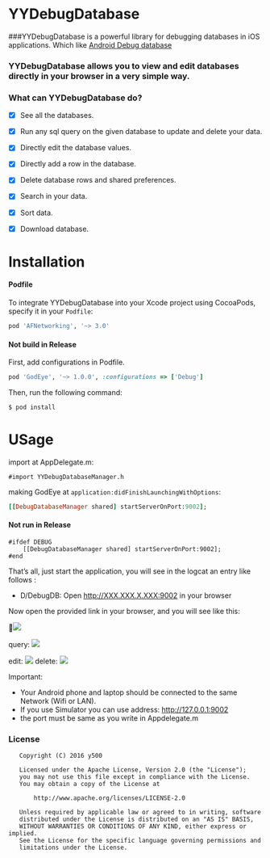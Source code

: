 # YYDebugDatabase

###YYDebugDatabase is a powerful library for debugging databases in iOS applications. Which like [Android Debug database](https://github.com/amitshekhariitbhu/Android-Debug-Database)

### YYDebugDatabase allows you to view and edit databases directly in your browser in a very simple way.

### What can YYDebugDatabase do?
- [x] See all the databases.
- [x] Run any sql query on the given database to update and delete your data.
- [x] Directly edit the database values.
- [x] Directly add a row in the database.
- [x] Delete database rows and shared preferences.
- [x] Search in your data.
- [x] Sort data.
- [x] Download database.


# Installation

#### Podfile

To integrate YYDebugDatabase into your Xcode project using CocoaPods, specify it in your `Podfile`:

```ruby
pod 'AFNetworking', '~> 3.0'
```
#### Not build in Release

First, add configurations in Podfile.

```ruby
pod 'GodEye', '~> 1.0.0', :configurations => ['Debug']
```


Then, run the following command:

```bash
$ pod install
```

# USage

import at AppDelegate.m:

```
#import YYDebugDatabaseManager.h
```

making GodEye at `application:didFinishLaunchingWithOptions`:

```ruby
[[DebugDatabaseManager shared] startServerOnPort:9002];
```
#### Not run in Release

```
#ifdef DEBUG
	[[DebugDatabaseManager shared] startServerOnPort:9002];
#end
```

That’s all, just start the application, you will see in the logcat an entry like follows :

* D/DebugDB: Open http://XXX.XXX.X.XXX:9002 in your browser

Now open the provided link in your browser, and you will see like this:

![](http://noti.qiniudn.com/693916a699a78a1c01da2d93126c0ed7.png)

query:
![](http://noti.qiniudn.com/21dd97948e85cf928751ef6d2b7d9266.png)

edit:
![](http://noti.qiniudn.com/b081fa0e1842a05c23321d08f7cec668.png)
delete:
![](http://noti.qiniudn.com/d0c7cb82ae6aadf790dc57da6c6e888f.png)


Important:
- Your Android phone and laptop should be connected to the same Network (Wifi or LAN).
- If you use Simulator you can use address: http://127.0.0.1:9002
- the port must be same as you write in Appdelegate.m

### License
```
   Copyright (C) 2016 y500

   Licensed under the Apache License, Version 2.0 (the "License");
   you may not use this file except in compliance with the License.
   You may obtain a copy of the License at

       http://www.apache.org/licenses/LICENSE-2.0

   Unless required by applicable law or agreed to in writing, software
   distributed under the License is distributed on an "AS IS" BASIS,
   WITHOUT WARRANTIES OR CONDITIONS OF ANY KIND, either express or implied.
   See the License for the specific language governing permissions and
   limitations under the License.
```
